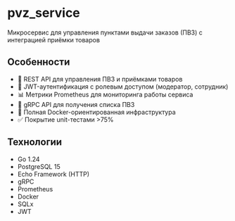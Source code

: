 # pvz_service

Микросервис для управления пунктами выдачи заказов (ПВЗ) с интеграцией приёмки товаров

## Особенности

- 🚀 REST API для управления ПВЗ и приёмками товаров
- 🔐 JWT-аутентификация с ролевым доступом (модератор, сотрудник)
- 📊 Метрики Prometheus для мониторинга работы сервиса
- 📡 gRPC API для получения списка ПВЗ
- 🐳 Полная Docker-ориентированная инфраструктура
- ✅ Покрытие unit-тестами >75%

## Технологии

- Go 1.24
- PostgreSQL 15
- Echo Framework (HTTP)
- gRPC
- Prometheus
- Docker
- SQLx
- JWT
